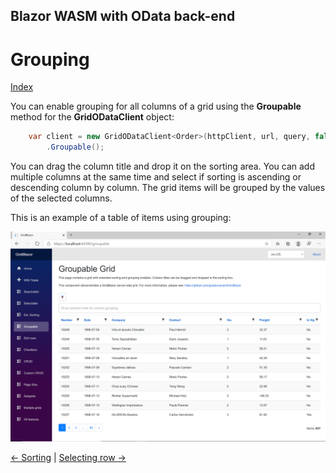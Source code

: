## Blazor WASM with OData back-end

# Grouping

[Index](Documentation.md)

You can enable grouping for all columns of a grid using the **Groupable** method for the **GridODataClient** object:

```c#
    var client = new GridODataClient<Order>(httpClient, url, query, false, "ordersGrid", columns, 10, locale)
        .Groupable();
```

You can drag the column title and drop it on the sorting area. 
You can add multiple columns at the same time and select if sorting is ascending or descending column by column.
The grid items will be grouped by the values of the selected columns.

This is an example of a table of items using grouping:

![](../images/Grouping.png)


[<- Sorting](Sorting.md) | [Selecting row ->](Selecting_row.md)